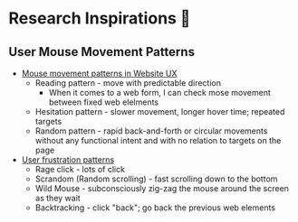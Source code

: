 # Research Inspirations 🌟


## User Mouse Movement Patterns
* [Mouse movement patterns in Website UX][1]
  * Reading pattern - move with predictable direction
    * When it comes to a web form, I can check mose movement between fixed web elelments
  * Hesitation pattern - slower movement, longer hover time; repeated targets
  * Random pattern - rapid back-and-forth or circular movements without any functional intent and with no relation to targets on the page
* [User frustration patterns][2]
  * Rage click - lots of click
  * Scrandom (Random scrolling) - fast scrolling down to the bottom
  * Wild Mouse - subconsciously zig-zag the mouse around the screen as they wait
  * Backtracking - click "back"; go back the previous web elements


[1]:https://www.trymyui.com/blog/2016/10/28/mouse-movement-patterns-and-user-frustration/
[2]:https://www.trymyui.com/blog/2016/09/15/4-user-frustration-behavior-patterns/

